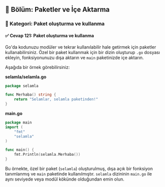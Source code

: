 ## 📘 Bölüm: Paketler ve İçe Aktarma  
### 🔹 Kategori: Paket oluşturma ve kullanma  
#### ✅ Cevap 121: Paket oluşturma ve kullanma

Go'da kodunuzu modüler ve tekrar kullanılabilir hale getirmek için paketler kullanabilirsiniz. Özel bir paket kullanmak için bir dizin oluşturup `.go` dosyası ekleyin, fonksiyonunuzu dışa aktarın ve `main` paketinizde içe aktarın.

Aşağıda bir örnek görebilirsiniz:

**selamla/selamla.go**
```go
package selamla

func Merhaba() string {
    return "Selamlar, selamla paketinden!"
}
```

**main.go**
```go
package main
import (
    "fmt"
    "selamla"
)

func main() {
    fmt.Println(selamla.Merhaba())
}
```

Bu örnekte, özel bir paket (`selamla`) oluşturulmuş, dışa açık bir fonksiyon tanımlanmış ve `main` paketinde kullanılmıştır. `selamla` dizininin `main.go` ile aynı seviyede veya modül kökünde olduğundan emin olun.
